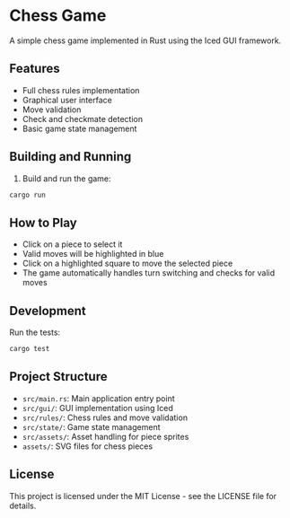 # Chess Game

A simple chess game implemented in Rust using the Iced GUI framework.

## Features

- Full chess rules implementation
- Graphical user interface
- Move validation
- Check and checkmate detection
- Basic game state management

## Building and Running

1.  Build and run the game:
   ```bash
   cargo run
   ```

## How to Play

- Click on a piece to select it
- Valid moves will be highlighted in blue
- Click on a highlighted square to move the selected piece
- The game automatically handles turn switching and checks for valid moves

## Development

Run the tests:
```bash
cargo test
```

## Project Structure

- `src/main.rs`: Main application entry point
- `src/gui/`: GUI implementation using Iced
- `src/rules/`: Chess rules and move validation
- `src/state/`: Game state management
- `src/assets/`: Asset handling for piece sprites
- `assets/`: SVG files for chess pieces

## License

This project is licensed under the MIT License - see the LICENSE file for details.

